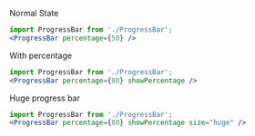 Normal State
```jsx
import ProgressBar from './ProgressBar';
<ProgressBar percentage={50} />
```
With percentage
```jsx
import ProgressBar from './ProgressBar';
<ProgressBar percentage={80} showPercentage />
```
Huge progress bar
```jsx
import ProgressBar from './ProgressBar';
<ProgressBar percentage={80} showPercentage size="huge" />
```